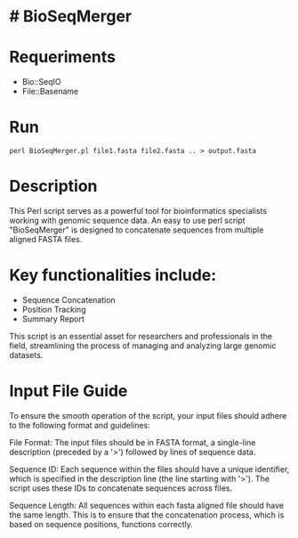 # # BioSeqMerger

# Requeriments 

* Bio::SeqIO
* File::Basename

# Run   

`perl BioSeqMerger.pl file1.fasta file2.fasta .. > output.fasta`

# Description

This Perl script serves as a powerful tool for bioinformatics specialists working with genomic sequence data. An easy to use perl script "BioSeqMerger" is designed to concatenate sequences from multiple aligned FASTA files.

# Key functionalities include:

* Sequence Concatenation
* Position Tracking
* Summary Report

This script is an essential asset for researchers and professionals in the field, streamlining the process of managing and analyzing large genomic datasets.


# Input File Guide

To ensure the smooth operation of the script, your input files should adhere to the following format and guidelines:

File Format: The input files should be in FASTA format, a single-line description (preceded by a '>') followed by lines of sequence data.

Sequence ID: Each sequence within the files should have a unique identifier, which is specified in the description line (the line starting with '>'). The script uses these IDs to concatenate sequences across files.

Sequence Length: All sequences within each fasta aligned file should have the same length. This is to ensure that the concatenation process, which is based on sequence positions, functions correctly.
